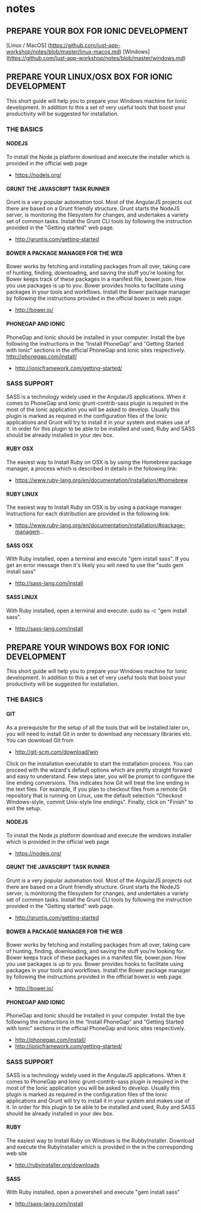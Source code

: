# notes

## PREPARE YOUR BOX FOR IONIC DEVELOPMENT
[Linux / MacOS] (https://github.com/just-app-workshop/notes/blob/master/linux-macos.md)
[Windows] (https://github.com/just-app-workshop/notes/blob/master/windows.md)



## PREPARE YOUR LINUX/OSX BOX FOR IONIC DEVELOPMENT

This short guide will help you to prepare your Windows machine for Ionic development. In addition to this a set of very useful tools that boost your productivity will be suggested for installation.
### THE BASICS
#### NODEJS
To install the Node.js platform download and execute the installer which is provided in the official web page

* https://nodejs.org/

#### GRUNT THE JAVASCRIPT TASK RUNNER
Grunt is a very popular automation tool. Most of the AngularJS projects out there are based on a Grunt friendly structure. Grunt starts the NodeJS server, is monitoring the filesystem for changes, and undertakes a variety set of common tasks.
Install the Grunt CLI tools by following the instruction provided in the "Getting started" web page.

* http://gruntjs.com/getting-started

#### BOWER A PACKAGE MANAGER FOR THE WEB
Bower works by fetching and installing packages from all over, taking care of hunting, finding, downloading, and saving the stuff you’re looking for. Bower keeps track of these packages in a manifest file, bower.json. How you use packages is up to you. Bower provides hooks to facilitate using packages in your tools and workflows.
Install the Bower package manager by following the instructions provided in the official bower.io web page.

* http://bower.io/

#### PHONEGAP AND IONIC

PhoneGap and Ionic should be installed in your computer. Install the bye following the instructions in the “Install PhoneGap” and “Getting Started with Ionic” sections in the official PhoneGap and Ionic sites respectively.
http://phonegap.com/install/

* http://ionicframework.com/getting-started/

### SASS SUPPORT
SASS is a technology widely used in the AngularJS applications. When it comes to PhoneGap and Ionic grunt-contrib-sass plugin is required in the most of the Ionic application you will be asked to develop. Usually this plugin is marked as required in the configuration files of the Ionic applications and Grunt will try to install it in your system and makes use of it. In order for this plugin to be able to be installed and used, Ruby and SASS should be already installed in your dev box.

#### RUBY OSX
The easiest way to Install Ruby on OSX is by using the Homebrew package manager, a process which is described in details in the following link:

* https://www.ruby-lang.org/en/documentation/installation/#homebrew

#### RUBY LINUX
The easiest way to Install Ruby on OSX is by using a package manager. Instructions for each distribution are provided in the following link:

* https://www.ruby-lang.org/en/documentation/installation/#package-managem...

#### SASS OSX
With Ruby installed, open a terminal and execute "gem install sass". If you get an error message then it's likely you will need to use the "sudo gem install sass"
* http://sass-lang.com/install

#### SASS LINUX
With Ruby installed, open a terminal and execute: sudo su -c "gem install sass".
* http://sass-lang.com/install



## PREPARE YOUR WINDOWS BOX FOR IONIC DEVELOPMENT

This short guide will help you to prepare your Windows machine for Ionic development. In addition to this a set of very useful tools that boost your productivity will be suggested for installation.

### THE BASICS
#### GIT
As a prerequisite for the setup of all the tools that will be installed later on, you will need to install Git in order to download any necessary libraries etc. You can download Git from

* http://git-scm.com/download/win

Click on the installation executable to start the installation process. You can proceed with the wizard's default options which are pretty straight forward and easy to understand. Few steps later, you will be prompt to configure the line ending conversions. This indicates how Git will treat the line ending in the text files. For example, If you plan to checkout files from a remote Git repository that is running on Linux, use the default selection "Checkout Windows-style, commit Unix-style line endings". Finally, click on "Finish" to exit the setup.

#### NODEJS
To install the Node.js platform download and execute the windows installer which is provided in the official web page
* https://nodejs.org/

#### GRUNT THE JAVASCRIPT TASK RUNNER
Grunt is a very popular automation tool. Most of the AngularJS projects out there are based on a Grunt friendly structure. Grunt starts the NodeJS server, is monitoring the filesystem for changes, and undertakes a variety set of common tasks.
Install the Grunt CLI tools by following the instruction provided in the "Getting started" web page.

* http://gruntjs.com/getting-started

#### BOWER A PACKAGE MANAGER FOR THE WEB
Bower works by fetching and installing packages from all over, taking care of hunting, finding, downloading, and saving the stuff you’re looking for. Bower keeps track of these packages in a manifest file, bower.json. How you use packages is up to you. Bower provides hooks to facilitate using packages in your tools and workflows.
Install the Bower package manager by following the instructions provided in the official bower.io web page.

* http://bower.io/

#### PHONEGAP AND IONIC
PhoneGap and Ionic should be installed in your computer. Install the bye following the instructions in the “Install PhoneGap” and “Getting Started with Ionic” sections in the official PhoneGap and Ionic sites respectively.

* http://phonegap.com/install/
* http://ionicframework.com/getting-started/

### SASS SUPPORT
SASS is a technology widely used in the AngularJS applications. When it comes to PhoneGap and Ionic grunt-contrib-sass plugin is required in the most of the Ionic application you will be asked to develop. Usually this plugin is marked as required in the configuration files of the Ionic applications and Grunt will try to install it in your system and makes use of it. In order for this plugin to be able to be installed and used, Ruby and SASS should be already installed in your dev box.

#### RUBY
The easiest way to Install Ruby on Windows is the RubbyInstaller. Download and execute the RubyInstaller which is provided in the in the corresponding web site

* http://rubyinstaller.org/downloads

#### SASS
With Ruby installed, open a powershell and execute "gem install sass"

* http://sass-lang.com/install
